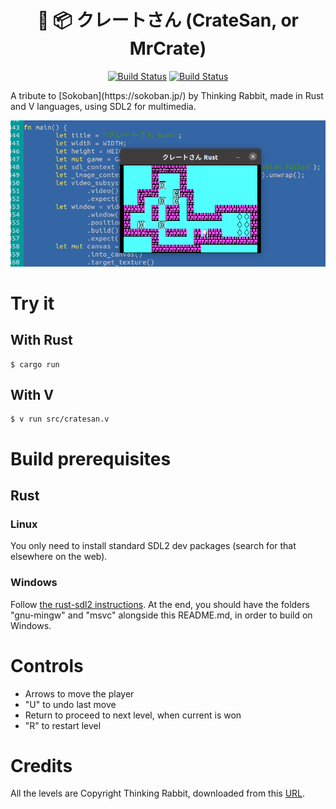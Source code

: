<div align="center">

# 👷 📦 クレートさん (CrateSan, or MrCrate)
[![Build Status][RustWorkflowBadge]][WorkflowUrl]
[![Build Status][VWorkflowBadge]][WorkflowUrl]

</div>
A tribute to [Sokoban](https://sokoban.jp/) by Thinking Rabbit,
made in Rust and V languages, using SDL2 for multimedia.

![Screenshot of CrateSan](res/images/cratesan.png)

# Try it
## With Rust
```
$ cargo run
```

## With V
```
$ v run src/cratesan.v
```

# Build prerequisites

## Rust
### Linux
You only need to install standard SDL2 dev packages (search for that elsewhere on the web).

### Windows
Follow [the rust-sdl2 instructions](https://github.com/Rust-SDL2/rust-sdl2).
At the end, you should have the folders "gnu-mingw" and "msvc" alongside this README.md,
in order to build on Windows.

# Controls
- Arrows to move the player
- "U" to undo last move
- Return to proceed to next level, when current is won
- "R" to restart level

# Credits
All the levels are Copyright Thinking Rabbit, downloaded from this [URL](https://www.sourcecode.se/sokoban/levels?act=dnl_text&file=Original.slc).

[RustWorkflowBadge]: https://github.com/nsauzede/cratesan_/workflows/Rust/badge.svg
[VWorkflowBadge]: https://github.com/nsauzede/cratesan_/workflows/V/badge.svg

[WorkflowUrl]: https://github.com/nsauzede/cratesan_/commits/main
